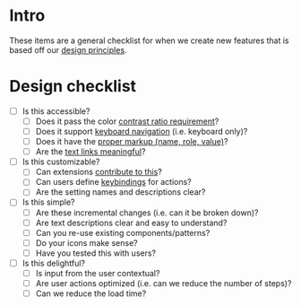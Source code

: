 # Intro

These items are a general checklist for when we create new features that is
based off our
[design principles](https://github.com/Microsoft/vscode/wiki/%5BWIP%5D-Design-Principles).

# Design checklist

-   [ ] Is this accessible?
    -   [ ] Does it pass the color
            [contrast ratio requirement](https://www.w3.org/WAI/WCAG21/quickref/?showtechniques=143#contrast-minimum)?
    -   [ ] Does it support
            [keyboard navigation](https://www.w3.org/WAI/WCAG21/quickref/?showtechniques=213#keyboard-no-exception)
            (i.e. keyboard only)?
    -   [ ] Does it have the
            [proper markup (name, role, value)](https://www.w3.org/WAI/WCAG21/quickref/?showtechniques=412#name-role-value)?
    -   [ ] Are the
            [text links meaningful](https://www.w3.org/WAI/WCAG21/quickref/?versions=2.0&showtechniques=244#qr-navigation-mechanisms-refs)?
-   [ ] Is this customizable?
    -   [ ] Can extensions
            [contribute to this](https://code.visualstudio.com/docs/extensionAPI/extension-points)?
    -   [ ] Can users define
            [keybindings](https://code.visualstudio.com/docs/extensionAPI/extension-points#_contributeskeybindings)
            for actions?
    -   [ ] Are the setting names and descriptions clear?
-   [ ] Is this simple?
    -   [ ] Are these incremental changes (i.e. can it be broken down)?
    -   [ ] Are text descriptions clear and easy to understand?
    -   [ ] Can you re-use existing components/patterns?
    -   [ ] Do your icons make sense?
    -   [ ] Have you tested this with users?
-   [ ] Is this delightful?
    -   [ ] Is input from the user contextual?
    -   [ ] Are user actions optimized (i.e. can we reduce the number of steps)?
    -   [ ] Can we reduce the load time?
